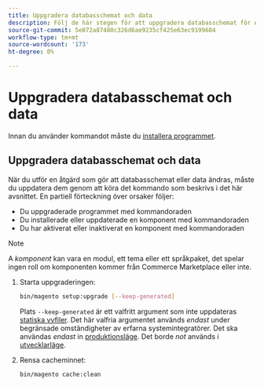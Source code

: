 ```yaml
---
title: Uppgradera databasschemat och data
description: Följ de här stegen för att uppgradera databasschemat för Adobe Commerce eller Magento Open Source.
source-git-commit: 5e072a87480c326d6ae9235cf425e63ec9199684
workflow-type: tm+mt
source-wordcount: '173'
ht-degree: 0%

---
```



# Uppgradera databasschemat och data

Innan du använder kommandot måste du [installera programmet](../advanced.md).

## Uppgradera databasschemat och data

När du utför en åtgärd som gör att databasschemat eller data ändras, måste du uppdatera dem genom att köra det kommando som beskrivs i det här avsnittet. En partiell förteckning över orsaker följer:

* Du uppgraderade programmet med kommandoraden
* Du installerade eller uppdaterade en komponent med kommandoraden
* Du har aktiverat eller inaktiverat en komponent med kommandoraden

>[!NOTE]
>
>A *komponent* kan vara en modul, ett tema eller ett språkpaket, det spelar ingen roll om komponenten kommer från Commerce Marketplace eller inte.

1. Starta uppgraderingen:

   ```bash
   bin/magento setup:upgrade [--keep-generated]
   ```

   Plats `--keep-generated` är ett valfritt argument som inte uppdateras [statiska vyfiler](../../configuration/cli/static-view-file-deployment.md). Det här valfria argumentet används *endast* under begränsade omständigheter av erfarna systemintegratörer. Det ska användas *endast* in [produktionsläge](../../configuration/bootstrap/application-modes.md#production-mode). Det borde *not* används i [utvecklarläge](../../configuration/bootstrap/application-modes.md#developer-mode).

1. Rensa cacheminnet:

   ```bash
   bin/magento cache:clean
   ```
